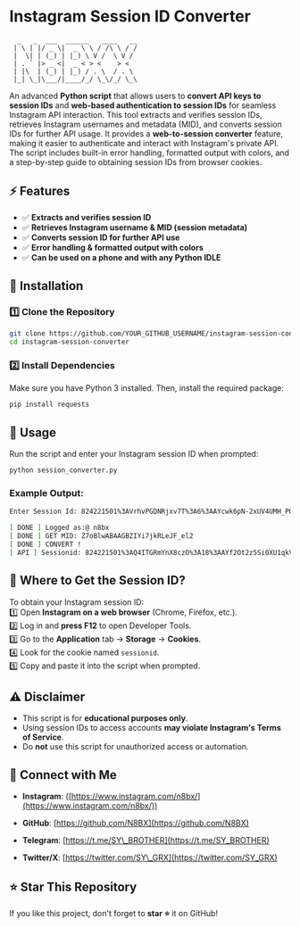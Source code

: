 # Instagram Session ID Converter

```
  _   _  ___  ______   ____   __  
 | \ | |/ _ \|  _ \ \ / /\ \ / /  
 |  \| | (_) | |_) \ V /  \ V /   
 | . ` |> _ <|  _ < > <    > <    
 | |\  | (_) | |_) / . \  / . \   
 |_| \_|\___/|____/_/ \_\/_/ \_\  
```

An advanced **Python script** that allows users to **convert API keys to session IDs** and **web-based authentication to session IDs** for seamless Instagram API interaction. This tool extracts and verifies session IDs, retrieves Instagram usernames and metadata (MID), and converts session IDs for further API usage. It provides a **web-to-session converter** feature, making it easier to authenticate and interact with Instagram's private API. The script includes built-in error handling, formatted output with colors, and a step-by-step guide to obtaining session IDs from browser cookies.

## ⚡ Features

- ✅ **Extracts and verifies session ID**
- ✅ **Retrieves Instagram username & MID (session metadata)**
- ✅ **Converts session ID for further API use**
- ✅ **Error handling & formatted output with colors**
- ✅ **Can be used on a phone and with any Python IDLE**


## 🚀 Installation

### **1️⃣ Clone the Repository**

```bash
git clone https://github.com/YOUR_GITHUB_USERNAME/instagram-session-converter.git
cd instagram-session-converter
```

### **2️⃣ Install Dependencies**

Make sure you have Python 3 installed. Then, install the required package:

```bash
pip install requests
```

## 🎯 Usage

Run the script and enter your Instagram session ID when prompted:

```bash
python session_converter.py
```

### **Example Output:**

```bash
Enter Session Id: 824221501%3AVrhvPGDNRjxv7T%3A6%3AAYcwk6pN-2xUV4UMH_POvI8G-4P15984fCGbD1iDIg

[ DONE ] Logged as:@ n8bx
[ DONE ] GET MID: Z7oBlwABAAGBZIYi7jkRLeJF_el2
[ DONE ] CONVERT !
[ API ] Sessionid: 824221501%3AQ4ITGRmYnX8czO%3A18%3AAYf2Ot2z5Si0XU1qkVZiMvo5PGn17LGri7d57npoUw
```

## 🔑 Where to Get the Session ID?

To obtain your Instagram session ID:\
1️⃣ Open **Instagram on a web browser** (Chrome, Firefox, etc.).\
2️⃣ Log in and **press F12** to open Developer Tools.\
3️⃣ Go to the **Application** tab → **Storage** → **Cookies**.\
4️⃣ Look for the cookie named `sessionid`.\
5️⃣ Copy and paste it into the script when prompted.

## ⚠️ Disclaimer

- This script is for **educational purposes only**.
- Using session IDs to access accounts **may violate Instagram's Terms of Service**.
- Do **not** use this script for unauthorized access or automation.

## 📌 Connect with Me

- **Instagram**: ([https://www.instagram.com/n8bx/](https://www.instagram.com/n8bx/))

- **GitHub**: [https://github.com/N8BX](https://github.com/N8BX)
- **Telegram**: [https://t.me/SY\_BROTHER](https://t.me/SY_BROTHER)
- **Twitter/X**: [https://twitter.com/SY\_GRX](https://twitter.com/SY_GRX)

## ⭐ Star This Repository

If you like this project, don't forget to **star ⭐** it on GitHub!

